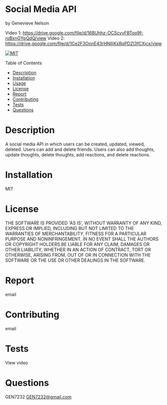 # Social Media API
  by Genevieve Nelson 

  Video 1: https://drive.google.com/file/d/16BUhhz-OCScvvFBToo9f-roBxnGYpQdQ/view
  Video 2: https://drive.google.com/file/d/1Ce2F3OonE43rHNlIiKxRqPDZI3fCXjcx/view

  [![MIT](https://img.shields.io/badge/license-MIT-blue)](https://opensource.org/licenses/MIT) 

  Table of Contents
  * [Description](#description)
  * [Installation](#installation)
  * [Usage](#usage)
  * [License](#license)
  * [Report](#report)
  * [Contributing](#contributing)
  * [Tests](#tests)
  * [Questions](#questions)

  
  # Description
  A social media API in which users can be created, updated, viewed, deleted. Users can add and delete friends. Users can also add thoughts, update thoughts, delete thoughts, add reactions, and delete reactions.
  # Installation
  MIT
  # License
  THE SOFTWARE IS PROVIDED 'AS IS', WITHOUT WARRANTY OF ANY KIND, EXPRESS OR IMPLIED, INCLUDING BUT NOT LIMITED TO THE WARRANTIES OF MERCHANTABILITY, FITNESS FOR A PARTICULAR PURPOSE AND NONINFRINGEMENT. IN NO EVENT SHALL THE AUTHORS OR COPYRIGHT HOLDERS BE LIABLE FOR ANY CLAIM, DAMAGES OR OTHER LIABILITY, WHETHER IN AN ACTION OF CONTRACT, TORT OR OTHERWISE, ARISING FROM, OUT OF OR IN CONNECTION WITH THE SOFTWARE OR THE USE OR OTHER DEALINGS IN THE SOFTWARE.
  # Report
  email
  # Contributing
  email
  # Tests
  View video
  # Questions
  GEN7232
  GEN7232@gmail.com
